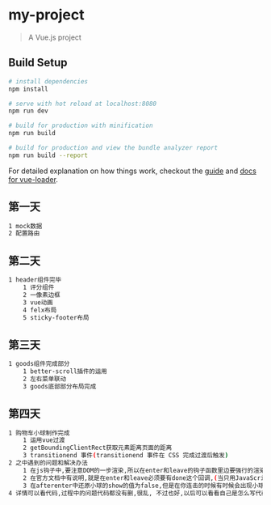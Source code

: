 # my-project

> A Vue.js project

## Build Setup

``` bash
# install dependencies
npm install

# serve with hot reload at localhost:8080
npm run dev

# build for production with minification
npm run build

# build for production and view the bundle analyzer report
npm run build --report
```

For detailed explanation on how things work, checkout the [guide](http://vuejs-templates.github.io/webpack/) and [docs for vue-loader](http://vuejs.github.io/vue-loader).


## 第一天

``` bash
1 mock数据
2 配置路由
```
## 第二天

``` bash
1 header组件完毕
    1 评分组件
    2 一像素边框
    3 vue动画
    4 felx布局
    5 sticky-footer布局
```

## 第三天

``` bash
1 goods组件完成部分
    1 better-scroll插件的运用
    2 左右菜单联动
    3 goods底部部分布局完成
```

## 第四天

``` bash
1 购物车小球制作完成
    1 运用vue过渡
    2 getBoundingClientRect获取元素距离页面的距离
    3 transitionend 事件(transitionend 事件在 CSS 完成过渡后触发)
2 之中遇到的问题和解决办法
    1 在js钩子中,要注意DOM的一步渲染,所以在enter和leave的钩子函数里边要强行的渲染一下DOM,然后在this.nexttick()中执行,保证DOM重新渲染完,重新渲染DOM可以使用el.offsetHeght()
    2 在官方文档中有说明,就是在enter和leave必须要有done这个回调,(当只用JavaScript过渡的时候,在enter和leave中，回调函数done是必须的.否则，它们会被同步调用，过渡会立即完成。),什么时候执行这个done就有点讲究了,可以在里边监听一下transitionend事件,在transition过渡完成后执行这个done回调
    3 在afterenter中还原小球的show的值为false,但是在你连击的时候有时候会出现小球DOM,并没有刷新的情况,这个时候你可以把小球的状态设置成display为none,
4 详情可以看代码,过程中的问题代码都没有删,很乱, 不过也好,以后可以看看自己是怎么写代码的,且行且珍惜
```
``` js

```